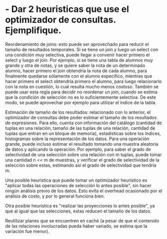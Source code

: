 # - Dar 2 heuristicas que use el optimizador de consultas. Ejemplifique.

Reordenamiento de joins: esto puede ser aprovechado para reducir el tamaño de resultados temporales. Si se tiene un join y luego un select con una condición muy selectiva, puede llegar a convenir hacer primero el select y luego el join. Por ejemplo, si se tiene una tabla de alumnos muy grande y otra de notas, y se quiere saber la nota de un determinado alumno, hacer primero el join obtendría la nota de cada alumno, para finalmente quedarse sólamente con el alumno específico, mientras que hacer primero el select obtendría primero el alumno, para luego relacionarlo con la nota en cuestión, lo cual resulta mucho menos costoso. También se puede usar esta regla para decidir no reordenar un join, cuando se estima que la condición de selección no es lo suficientemente selectiva. De este modo, se puede aprovechar por ejemplo para utilizar el índice de la tabla.

Estimación de tamaño de los resultados: relacionado con lo anterior, el optimizador de consultas debe poder estimar el tamaño de los resultados de expresiones. Para ello, cuenta con información del catálogo (cantidad de tuplas en una relación, tamaño de las tuplas de una relación, cantidad de tuplas que entran en un bloque de memoria), estadísticas sobre los índices, histogramas sobre la representación de los datos. Para una operación grande, puede incluso estimar el resultado tomando una muestra aleatoria de datos y aplicando la operación. Por ejemplo, para saber el grado de selectividad de una selección sobre una relación con m tuplas, puede tomar una cantidad n << m de muestras, y verificar el grado de selectividad de la selección sobre estas, estimando así el grado de selectividad que tendría m.

Una posible heurística que puede tomar un optimizador heurístico es "aplicar todas las operaciones de selección lo antes posible", sin hacer ningún análisis previo de los datos. Esto evita el overhead ocasionado por el análisis de costo, y por lo general funciona bien.

Otra posible heurística es "realizar las proyecciones lo antes posible", ya que al igual que las selecciones, estas reducen el tamaño de los datos.

Reutilizar planes que se encuentren en caché (a pesar de que el contenido de las relaciones involucradas pueda haber variado, se estima que la variación fue menor).